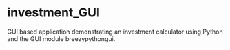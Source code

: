 # investment_GUI
GUI based application demonstrating an investment calculator using Python and the GUI module breezypythongui.
